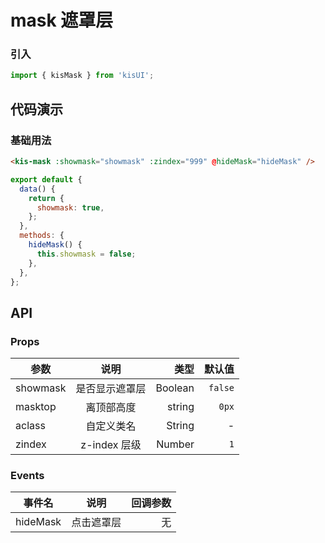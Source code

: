 # mask 遮罩层

### 引入

```js
import { kisMask } from 'kisUI';
```

## 代码演示

### 基础用法

```html
<kis-mask :showmask="showmask" :zindex="999" @hideMask="hideMask" />
```

```js
export default {
  data() {
    return {
      showmask: true,
    };
  },
  methods: {
    hideMask() {
      this.showmask = false;
    },
  },
};
```

## API

### Props

| 参数     |      说明      |    类型 |  默认值 |
| -------- | :------------: | ------: | ------: |
| showmask | 是否显示遮罩层 | Boolean | `false` |
| masktop  |   离顶部高度   |  string |   `0px` |
| aclass   |   自定义类名   |  String |       - |
| zindex   |  z-index 层级  |  Number |     `1` |

### Events

| 事件名   |    说明    | 回调参数 |
| -------- | :--------: | -------: |
| hideMask | 点击遮罩层 |       无 |
